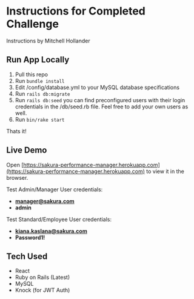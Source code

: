 # Instructions for Completed Challenge
Instructions by Mitchell Hollander

## Run App Locally
1. Pull this repo
2. Run `bundle install`
3. Edit /config/database.yml to your MySQL database specifications
3. Run `rails db:migrate`
4. Run `rails db:seed` you can find preconfigured users with their login credentials in the /db/seed.rb file.
Feel free to add your own users as well.
5. Run `bin/rake start`

Thats it!

## Live Demo
Open [https://sakura-performance-manager.herokuapp.com](https://sakura-performance-manager.herokuapp.com) to view it in the browser.

Test Admin/Manager User credentials:
* **manager@sakura.com**
* **admin**

Test Standard/Employee User credentials:
* **kiana.kaslana@sakura.com**
* **Password1!**

## Tech Used
* React
* Ruby on Rails (Latest)
* MySQL
* Knock (for JWT Auth)